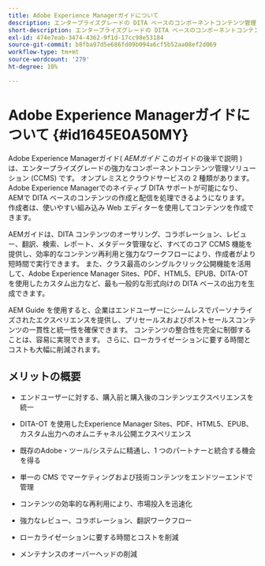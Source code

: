 ```yaml
---
title: Adobe Experience Managerガイドについて
description: エンタープライズグレードの DITA ベースのコンポーネントコンテンツ管理ソリューションである Adobe Experience Manager Guides について説明します。AEM Guides のメリットを理解します。
short-description: エンタープライズグレードの DITA ベースのコンポーネントコンテンツ管理ソリューションである AEM Guides について説明します。
exl-id: 474e7eab-3474-4362-9f1d-17cc98e53184
source-git-commit: b8fba97d5e686fd09b094a6cf5b52aa08ef2d069
workflow-type: tm+mt
source-wordcount: '279'
ht-degree: 10%

---
```


# Adobe Experience Managerガイドについて {#id1645E0A50MY}

Adobe Experience Managerガイド\( *AEMガイド* このガイドの後半で説明 ) は、エンタープライズグレードの強力なコンポーネントコンテンツ管理ソリューション (CCMS) です。 オンプレミスとクラウドサービスの 2 種類があります。 Adobe Experience Managerでのネイティブ DITA サポートが可能になり、AEMで DITA ベースのコンテンツの作成と配信を処理できるようになります。 作成者は、使いやすい組み込み Web エディターを使用してコンテンツを作成できます。

AEMガイドは、DITA コンテンツのオーサリング、コラボレーション、レビュー、翻訳、検索、レポート、メタデータ管理など、すべてのコア CCMS 機能を提供し、効率的なコンテンツ再利用と強力なワークフローにより、作成者がより短時間で実行できます。 また、クラス最高のシングルクリック公開機能を活用して、Adobe Experience Manager Sites、PDF、HTML5、EPUB、DITA-OT を使用したカスタム出力など、最も一般的な形式向けの DITA ベースの出力を生成できます。

AEM Guide を使用すると、企業はエンドユーザーにシームレスでパーソナライズされたエクスペリエンスを提供し、プリセールスおよびポストセールスコンテンツの一貫性と統一性を確保できます。 コンテンツの整合性を完全に制御することは、容易に実現できます。 さらに、ローカライゼーションに要する時間とコストも大幅に削減されます。

## メリットの概要

- エンドユーザーに対する、購入前と購入後のコンテンツエクスペリエンスを統一

- DITA-OT を使用したExperience Manager Sites、PDF、HTML5、EPUB、カスタム出力へのオムニチャネル公開エクスペリエンス

- 既存のAdobe・ツール/システムに精通し、1 つのパートナーと統合する機会を得る

- 単一の CMS でマーケティングおよび技術コンテンツをエンドツーエンドで管理

- コンテンツの効率的な再利用により、市場投入を迅速化

- 強力なレビュー、コラボレーション、翻訳ワークフロー

- ローカライゼーションに要する時間とコストを削減

- メンテナンスのオーバーヘッドの削減
